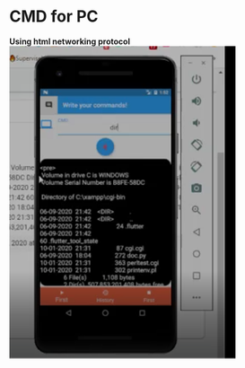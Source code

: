 # CMD for PC 
**Using html networking protocol**
![application_image](https://raw.githubusercontent.com/SalikSayyed/FlutterCMDApp/main/Flutter_Image.png)
